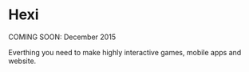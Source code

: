 Hexi
====

COMING SOON: December 2015

Everthing you need to make highly interactive games, mobile apps and website.

